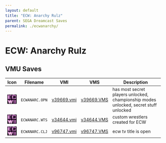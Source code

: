 ```yaml
---
layout: default
title: "ECW: Anarchy Rulz"
parent: SEGA Dreamcast Saves
permalink: ./ecwanarchy/
---
```

# ECW: Anarchy Rulz

## VMU Saves

| Icon | Filename | VMI | VMS | Description |
|------|----------|-----|-----|-------------|
| ![ECW: Anarchy Rulz](../icons/ECWANARC.OPN.GIF) | `ECWANARC.OPN` | [v39669.vmi](v39669.vmi) | [v39669.VMS](v39669.VMS) | has most secret players unlocked, championship modes unlocked, secret stuff unlocked  |
| ![ECW: Anarchy Rulz](../icons/ECWANARC.WTS.GIF) | `ECWANARC.WTS` | [v34644.vmi](v34644.vmi) | [v34644.VMS](v34644.VMS) | custom wrestlers created for ECW  |
| ![ECW: Anarchy Rulz](../icons/ECWANARC.CLJ.GIF) | `ECWANARC.CLJ` | [v96747.vmi](v96747.vmi) | [v96747.VMS](v96747.VMS) | ecw tv title is open  |
